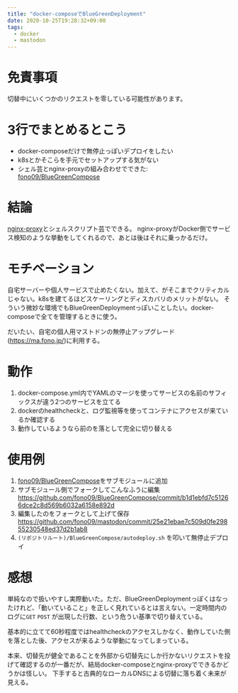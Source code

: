 ```yaml
---
title: "docker-composeでBlueGreenDeployment"
date: 2020-10-25T19:28:32+09:00
tags:
  - docker
  - mastodon
---
```


# 免責事項
切替中にいくつかのリクエストを零している可能性があります。

# 3行でまとめるとこう
* docker-composeだけで無停止っぽいデプロイをしたい
* k8sとかそこらを手元でセットアップする気がない
* シェル芸とnginx-proxyの組み合わせでできた: [fono09/BlueGreenCompose](https://github.com/fono09/BlueGreenCompose)

# 結論
[nginx-proxy](https://github.com/nginx-proxy/nginx-proxy)とシェルスクリプト芸でできる。
nginx-proxyがDocker側でサービス検知のような挙動をしてくれるので、あとは後はそれに乗っかるだけ。

# モチベーション
自宅サーバーや個人サービスで止めたくない。加えて、がそこまでクリティカルじゃない。k8sを建てるほどスケーリングとディスカバリのメリットがない。
そういう微妙な環境でもBlueGreenDeploymentっぽいことしたい。docker-composeで全てを管理するときに使う。

だいたい、自宅の個人用マストドンの無停止アップグレード(https://ma.fono.jp/)に利用する。

# 動作

1. docker-compose.yml内でYAMLのマージを使ってサービスの名前のサフィックスが違う2つのサービスを立てる
1. dockerのhealthcheckと、ログ監視等を使ってコンテナにアクセスが来ているか確認する
1. 動作しているようなら前のを落として完全に切り替える

# 使用例

1. [fono09/BlueGreenCompose](https://github.com/fono09/BlueGreenCompose)をサブモジュールに追加
1. サブモジュール側でフォークしてこんなふうに編集
https://github.com/fono09/BlueGreenCompose/commit/b1d1ebfd7c51266dce2c8d569b6032a6158e892d
1. 編集したのをフォークとして上げて保存
https://github.com/fono09/mastodon/commit/25e21ebae7c509d0fe29855230548ed37d2b1ab8
1. `(リポジトリルート)/BlueGreenCompose/autodeploy.sh` を叩いて無停止デプロイ

# 感想

単純なので扱いやすし実際動いた。ただ、BlueGreenDeploymentっぽくはなったけれど、「動いていること」を正しく見れているとは言えない。一定時間内のログに`GET` `POST` が出現した行数、という危うい基準で切り替えている。

基本的に立てて60秒程度ではhealthcheckのアクセスしかなく、動作していた側を落とした後、アクセスが来るような挙動になってしまっている。

本来、切替先が健全であることを外部から切替先にしか行かないリクエストを投げて確認するのが一番だが、結局docker-composeとnginx-proxyでできるかどうかは怪しい。 下手すると古典的なローカルDNSによる切替に落ち着く未来が見える。
